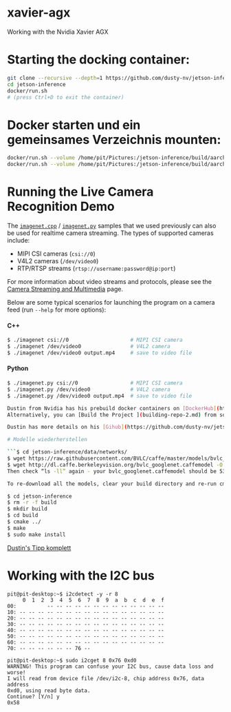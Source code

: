 # xavier-agx
Working with the Nvidia Xavier AGX

# Starting the docking container:

```bash
git clone --recursive --depth=1 https://github.com/dusty-nv/jetson-inference
cd jetson-inference
docker/run.sh
# (press Ctrl+D to exit the container)
```
# Docker starten und ein gemeinsames Verzeichnis mounten:

```bash
docker/run.sh --volume /home/pit/Pictures:/jetson-inference/build/aarch64/bin/images/test
docker/run.sh --volume /home/pit/Pictures:/jetson-inference/build/aarch64/bin/images/test --volume /home/pit/jetson-inference/build/aarch64/bin/networks:/jetson-inference/build/aarch64/bin/networks


```

# Running the Live Camera Recognition Demo

The [`imagenet.cpp`](../examples/imagenet/imagenet.cpp) / [`imagenet.py`](../python/examples/imagenet.py) samples that we used previously can also be used for realtime camera streaming.  The types of supported cameras include:

- MIPI CSI cameras (`csi://0`)
- V4L2 cameras (`/dev/video0`)
- RTP/RTSP streams (`rtsp://username:password@ip:port`)

For more information about video streams and protocols, please see the [Camera Streaming and Multimedia](https://github.com/dusty-nv/jetson-inference/blob/master/docs/aux-streaming.md) page.

Below are some typical scenarios for launching the program on a camera feed (run `--help` for more options):

#### C++

``` bash
$ ./imagenet csi://0                    # MIPI CSI camera
$ ./imagenet /dev/video0                # V4L2 camera
$ ./imagenet /dev/video0 output.mp4     # save to video file
```

#### Python

``` bash
$ ./imagenet.py csi://0                 # MIPI CSI camera
$ ./imagenet.py /dev/video0             # V4L2 camera
$ ./imagenet.py /dev/video0 output.mp4  # save to video file

Dustin from Nvidia has his prebuild docker containers on [DockerHub](https://hub.docker.com/r/dustynv/jetson-inference/tags): https://hub.docker.com/r/dustynv/jetson-inference/tags
Alternatively, you can [Build the Project ](building-repo-2.md) from source.   

Dustin has more details on his [Gihub](https://github.com/dusty-nv/jetson-inference/blob/master/docs/aux-docker.md).

# Modelle wiederherstellen

```$ cd jetson-inference/data/networks/
$ wget https://raw.githubusercontent.com/BVLC/caffe/master/models/bvlc_googlenet/deploy.prototxt -O googlenet.prototxt
$ wget http://dl.caffe.berkeleyvision.org/bvlc_googlenet.caffemodel -O bvlc_googlenet.caffemodel
Then check “ls -ll” again - your bvlc_googlenet.caffemodel should be 53533754 bytes and googlenet.prototxt should be 35861 bytes. If sizes match, try re-running imagenet-console again.

To re-download all the models, clear your build directory and re-run cmake:

$ cd jetson-inference
$ rm -r -f build
$ mkdir build
$ cd build
$ cmake ../
$ make
$ sudo make install
```

[Dustin's Tipp komplett](https://forums.developer.nvidia.com/t/can-not-initialize-imagenet/75716)

# Working with the I2C bus

```
pit@pit-desktop:~$ i2cdetect -y -r 8
     0  1  2  3  4  5  6  7  8  9  a  b  c  d  e  f
00:          -- -- -- -- -- -- -- -- -- -- -- -- -- 
10: -- -- -- -- -- -- -- -- -- -- -- -- -- -- -- -- 
20: -- -- -- -- -- -- -- -- -- -- -- -- -- -- -- -- 
30: -- -- -- -- -- -- -- -- -- -- -- -- -- -- -- -- 
40: -- -- -- -- -- -- -- -- -- -- -- -- -- -- -- -- 
50: -- -- -- -- -- -- -- -- -- -- -- -- -- -- -- -- 
60: -- -- -- -- -- -- -- -- -- -- -- -- -- -- -- -- 
70: -- -- -- -- -- -- 76 --
```

```
pit@pit-desktop:~$ sudo i2cget 8 0x76 0xd0
WARNING! This program can confuse your I2C bus, cause data loss and worse!
I will read from device file /dev/i2c-8, chip address 0x76, data address
0xd0, using read byte data.
Continue? [Y/n] y
0x58
```








